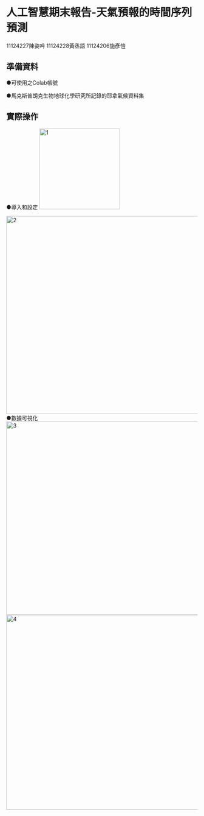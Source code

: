 # 人工智慧期末報告-天氣預報的時間序列預測
11124227陳姿吟 11124228黃丞語 11124206施彥愷
## 準備資料
●可使用之Colab帳號

●馬克斯普朗克生物地球化學研究所記錄的耶拿氣候資料集
## 實際操作
●導入和設定
<img width="212" alt="1" src="https://github.com/30zzz/AI1228/assets/113405753/bade69d0-d9ff-4fd7-9e05-a216e9fd228f">

<img width="520" alt="2" src="https://github.com/30zzz/AI1228/assets/113405753/c0182065-0e37-4c48-9080-8d3791bf1d04">
●數據可視化
<img width="508" alt="3" src="https://github.com/30zzz/AI1228/assets/113405753/d1b460fb-61da-4721-9276-2c4c2edac535">

<img width="512" alt="4" src="https://github.com/30zzz/AI1228/assets/113405753/b5c83d40-af8a-4481-9cda-da84b2b77d19">

